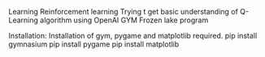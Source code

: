 Learning Reinforcement learning
Trying t get basic understanding of Q-Learning algorithm using OpenAI GYM Frozen lake program

Installation:
Installation of gym, pygame and matplotlib required.
pip install gymnasium
pip install pygame
pip install matplotlib